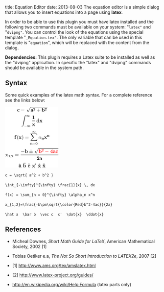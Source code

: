 title: Equation Editor
date: 2013-08-03
The equation editor is a simple dialog that allows you to insert equations into a page using **latex**.

In order to be able to use this plugin you must have latex installed and the following two commands must be available on your system: "``latex"`` and "``dvipng"``. You can control the look of the equations using the special template "``_Equation.tex"``. The only variable that can be used in this template is "``equation``", which will be replaced with the content from the dialog.

**Dependencies:** This plugin requires a Latex suite to be installed as well as the "dvipng" application. In specific the "latex" and "dvipng" commands should be available in the system path.

Syntax
------

Some quick examples of the latex math syntax. For a complete reference see the links below:

![](./Equation_Editor/equation_01.png)


	c = \sqrt{ a^2 + b^2 }
	
	\int_{-\infty}^{\infty} \frac{1}{x} \, dx
	
	f(x) = \sum_{n = 0}^{\infty} \alpha_n x^n
	
	x_{1,2}=\frac{-b\pm\sqrt{\color{Red}b^2-4ac}}{2a}
	
	\hat a  \bar b  \vec c  x'  \dot{x}  \ddot{x}


References
----------


* Micheal Downes, *Short Math Guide for LaTeX*, American Mathematical Society, 2002  [1]
* Tobias Oetiker e.a, *The Not So Short Introduction to LATEX2e*, 2007  [2]



* [1] <http://www.ams.org/tex/amslatex.html>
* [2] <http://www.latex-project.org/guides/>
* <http://en.wikipedia.org/wiki/Help:Formula> (latex parts only)


